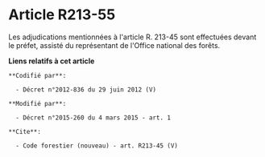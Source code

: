 # Article R213-55

Les adjudications mentionnées à l'article R. 213-45 sont effectuées devant le préfet, assisté du représentant de l'Office
national des forêts.

**Liens relatifs à cet article**

	**Codifié par**:

	  - Décret n°2012-836 du 29 juin 2012 (V)

	**Modifié par**:

	  - Décret n°2015-260 du 4 mars 2015 - art. 1

	**Cite**:

	  - Code forestier (nouveau) - art. R213-45 (V)
